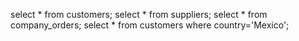 select * from customers;
select * from suppliers;
select * from company_orders;
select * from customers where country='Mexico';
